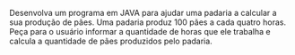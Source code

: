 Desenvolva um programa em JAVA para ajudar uma padaria a calcular a sua
produção de pães. Uma padaria produz 100 pães a cada quatro horas. Peça para o
usuário informar a quantidade de horas que ele trabalha e calcula a quantidade de
pães produzidos pelo padaria.